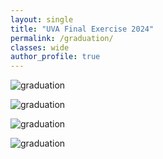```yaml
---
layout: single
title: "UVA Final Exercise 2024"
permalink: /graduation/
classes: wide
author_profile: true
---
```


<img src="../assets/photo/graduation-1.jpg"
alt="graduation"
style="max-width: 80%;float: center;" />


<img src="../assets/photo/graduation-2.jpg"
alt="graduation"
style="max-width: 80%; float: center;" />



<img src="../assets/photo/graduation-3.jpg"
alt="graduation"
style="max-width: 80%;float: center;" />


<img src="../assets/photo/graduation-4.jpg"
alt="graduation"
style="max-width: 80%;float: center;" />
